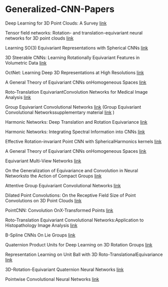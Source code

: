 # Generalized-CNN-Papers

Deep Learning for 3D Point Clouds: A Survey [link](https://arxiv.org/pdf/1912.12033.pdf)

Tensor field networks: Rotation- and translation-equivariant neural networks for 3D point clouds [link](https://arxiv.org/abs/1802.08219)

Learning SO(3) Equivariant Representations with Spherical CNNs [link](https://arxiv.org/abs/1711.06721)

3D Steerable CNNs: Learning Rotationally Equivariant Features in Volumetric Data [link](https://arxiv.org/abs/1807.02547)

OctNet: Learning Deep 3D Representations at High Resolutions [link](https://arxiv.org/abs/1611.05009)

A General Theory of Equivariant CNNs onHomogeneous Spaces [link](https://openreview.net/pdf?id=rkev0EHg8r)

Roto-Translation EquivariantConvolution Networks for Medical Image Analysis [link](https://imaging-in-paris.github.io/semester2019/slides/w3/Duits.pdf)

Group Equivariant Convolutional Networks [link](https://arxiv.org/abs/1602.07576) (Group Equivariant Convolutional Networkssupplementary material [link](http://proceedings.mlr.press/v48/cohenc16.html) )

Harmonic Networks: Deep Translation and Rotation Equivariance [link](https://arxiv.org/abs/1612.04642)

Harmonic Networks: Integrating Spectral Information into CNNs [link](https://arxiv.org/abs/1812.03205)

Effective Rotation-invariant Point CNN with SphericalHarmonics kernels [link](https://hal.inria.fr/hal-02167454v2/document)

A General Theory of Equivariant CNNs onHomogeneous Spaces [link](https://arxiv.org/pdf/1811.02017.pdf)

Equivariant Multi-View Networks [link](http://openaccess.thecvf.com/content_ICCV_2019/papers/Esteves_Equivariant_Multi-View_Networks_ICCV_2019_paper.pdf)

On the Generalization of Equivariance and Convolution in Neural Networksto the Action of Compact Groups [link](https://arxiv.org/pdf/1802.03690.pdf)

Attentive Group Equivariant Convolutional Networks [link](https://arxiv.org/pdf/2002.03830.pdf)


Dilated Point Convolutions: On the Receptive Field Size of Point Convolutions on 3D Point Clouds [link](https://arxiv.org/abs/1907.12046)

PointCNN: Convolution OnX-Transformed Points [link](https://papers.nips.cc/paper/7362-pointcnn-convolution-on-x-transformed-points.pdf) 

Roto-Translation Equivariant Convolutional Networks:Application to Histopathology Image Analysis [link](https://arxiv.org/pdf/2002.08725.pdf)

B-Spline CNNs On Lie Groups [link](https://arxiv.org/pdf/1909.12057.pdf)

Quaternion Product Units for Deep Learning on 3D Rotation Groups [link](https://arxiv.org/pdf/1912.07791.pdf)

Representation Learning on Unit Ball with 3D Roto-TranslationalEquivariance [link](https://arxiv.org/pdf/1912.01454.pdf)

3D-Rotation-Equivariant Quaternion Neural Networks [link](https://arxiv.org/pdf/1911.09040.pdf)

Pointwise Convolutional Neural Networks [link](https://arxiv.org/abs/1712.05245)



